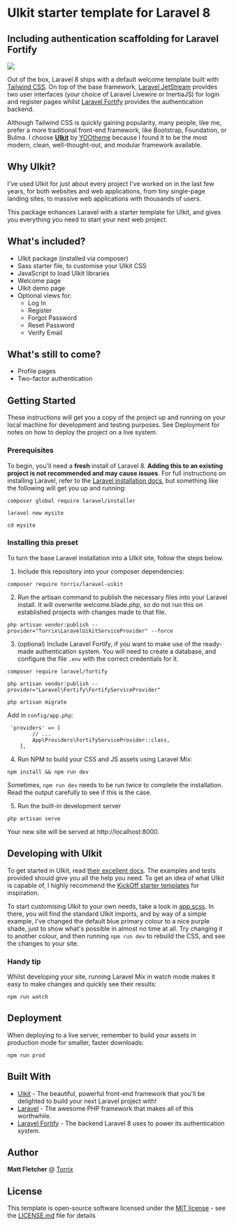 # UIkit starter template for Laravel 8
## Including authentication scaffolding for Laravel Fortify

![](https://torrix.uk/laravel-uikit.jpg)

Out of the box, Laravel 8 ships with a default welcome template built with 
[Tailwind CSS](https://tailwindcss.com). On top of the base framework,
[Laravel JetStream](https://jetstream.laravel.com/) provides two user 
interfaces (your choice of Laravel Livewire or InertiaJS) for login and 
register pages whilst [Laravel Fortify](https://github.com/laravel/fortify) 
provides the authentication backend.

Although Tailwind CSS is quickly gaining popularity, many people, like me, 
prefer a more traditional front-end framework, like Bootstrap, Foundation, or 
Bulma. I choose **[UIkit](https://getuikit.com/)** by 
[YOOtheme](https://yootheme.com/) because I found it to be the 
most modern, clean, well-thought-out, and modular framework available.

## Why UIkit?

I've used UIkit for just about every project I've worked on in the last few 
years, for both websites and web applications, from tiny single-page landing 
sites, to massive web applications with thousands of users.

This package enhances Laravel with a starter template for UIkit, and 
gives you everything you need to start your next web project.

## What's included?

* UIkit package (installed via composer)
* Sass starter file, to customise your UIkit CSS
* JavaScript to load UIkit libraries
* Welcome page
* UIkit demo page
* Optional views for:
    * Log In
    * Register
    * Forgot Password
    * Reset Password
    * Verify Email
    
## What's still to come?

* Profile pages
* Two-factor authentication

## Getting Started

These instructions will get you a copy of the project up and running on your 
local machine for development and testing purposes. See Deployment for notes 
on how to deploy the project on a live system.

### Prerequisites

To begin, you'll need a **fresh** install of Laravel 8. **Adding this to an 
existing project is not recommended and may cause issues**. For full 
instructions on installing Laravel, refer to the 
[Laravel installation docs](https://laravel.com/docs/master/installation), but 
something like the following will get you up and running:

```
composer global require laravel/installer

laravel new mysite

cd mysite
```

### Installing this preset

To turn the base Laravel installation into a UIkit site, follow the steps 
below.

1. Include this repository into your composer dependencies:
```
composer require torrix/laravel-uikit
```
2. Run the artisan command to publish the necessary files into your Laravel 
install. It will overwrite welcome.blade.php, so do not run this on established 
projects with changes made to that file.
```
php artisan vendor:publish --provider="Torrix\LaravelUikitServiceProvider" --force
```
3. (optional) Include Laravel Fortify, if you want to make use of the 
ready-made authentication system. You will need to create a database, and 
configure the file `.env` with the correct credentials for it.
```
composer require laravel/fortify

php artisan vendor:publish --provider="Laravel\Fortify\FortifyServiceProvider"

php artisan migrate
```

Add in `config/app.php`:

```
 'providers' => [
        // ...
        App\Providers\FortifyServiceProvider::class,
    ],
```

4. Run NPM to build your CSS and JS assets using Laravel Mix:
```
npm install && npm run dev
```
Sometimes, `npm run dev` needs to be run twice to complete the installation. 
Read the output carefully to see if this is the case.

5. Run the built-in development server
```
php artisan serve
```
Your new site will be served at http://localhost:8000.

## Developing with UIkit

To get started in UIkit, read 
[their excellent docs](https://getuikit.com/docs/introduction). The examples 
and tests provided should give you all the help you need. To get an idea of 
what UIkit is capable of, I highly recommend the 
[KickOff starter templates](https://zzseba78.github.io/Kick-Off/) for 
inspiration. 

To start customising UIkit to your own needs, take a look in 
[app.scss](resources/sass/app.scss). In there, you will find the 
standard UIkit imports, and by way of a simple example, I've changed the 
default blue primary colour to a nice purple shade, just to show what's 
possible in almost no time at all. Try changing it to another colour, and 
then running `npm run dev` to rebuild the CSS, and see the changes to your 
site.

### Handy tip

Whilst developing your site, running Laravel Mix in watch mode makes it easy 
to make changes and quickly see their results:

```
npm run watch
```

## Deployment

When deploying to a live server, remember to build your assets in production 
mode for smaller, faster downloads:
```
npm run prod
```

## Built With

* [UIkit](https://getuikit.com/) - The beautiful, powerful front-end framework 
that you'll be delighted to build your next Laravel project with!
* [Laravel](https://laravel.com/) - The awesome PHP framework that makes all 
of this worthwhile.
* [Laravel Fortify](https://github.com/laravel/fortify) - The backend Laravel 
8 uses to power its authentication system.

## Author

**Matt Fletcher** @ [Torrix](https://torrix.uk)

## License

This template is open-source software licensed under the 
[MIT license](https://opensource.org/licenses/MIT) - see the 
[LICENSE.md](LICENSE.md) file for details
